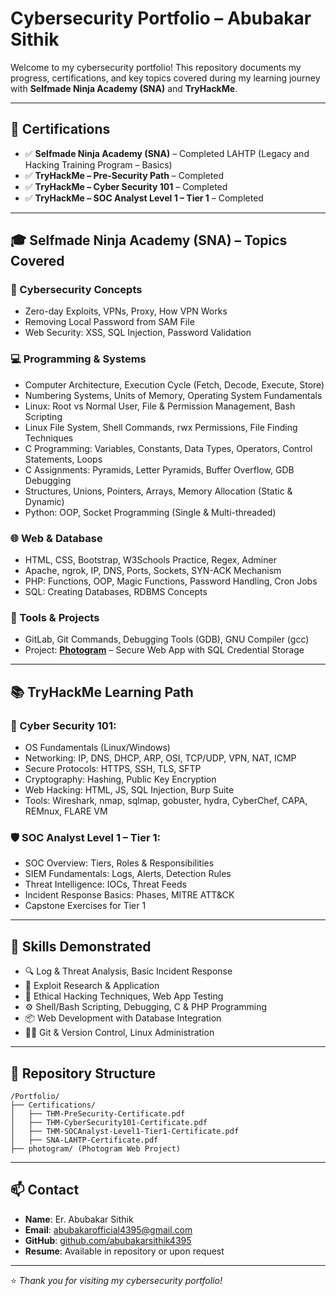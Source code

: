
# Cybersecurity Portfolio – Abubakar Sithik

Welcome to my cybersecurity portfolio! This repository documents my progress, certifications, and key topics covered during my learning journey with **Selfmade Ninja Academy (SNA)** and **TryHackMe**.

---

## 📜 Certifications

- ✅ **Selfmade Ninja Academy (SNA)** – Completed LAHTP (Legacy and Hacking Training Program – Basics)
- ✅ **TryHackMe – Pre-Security Path** – Completed
- ✅ **TryHackMe – Cyber Security 101** – Completed
- ✅ **TryHackMe – SOC Analyst Level 1 – Tier 1** – Completed

---

## 🎓 Selfmade Ninja Academy (SNA) – Topics Covered

### 🧠 Cybersecurity Concepts
- Zero-day Exploits, VPNs, Proxy, How VPN Works
- Removing Local Password from SAM File
- Web Security: XSS, SQL Injection, Password Validation

### 💻 Programming & Systems
- Computer Architecture, Execution Cycle (Fetch, Decode, Execute, Store)
- Numbering Systems, Units of Memory, Operating System Fundamentals
- Linux: Root vs Normal User, File & Permission Management, Bash Scripting
- Linux File System, Shell Commands, rwx Permissions, File Finding Techniques
- C Programming: Variables, Constants, Data Types, Operators, Control Statements, Loops
- C Assignments: Pyramids, Letter Pyramids, Buffer Overflow, GDB Debugging
- Structures, Unions, Pointers, Arrays, Memory Allocation (Static & Dynamic)
- Python: OOP, Socket Programming (Single & Multi-threaded)

### 🌐 Web & Database
- HTML, CSS, Bootstrap, W3Schools Practice, Regex, Adminer
- Apache, ngrok, IP, DNS, Ports, Sockets, SYN-ACK Mechanism
- PHP: Functions, OOP, Magic Functions, Password Handling, Cron Jobs
- SQL: Creating Databases, RDBMS Concepts

### 🔧 Tools & Projects
- GitLab, Git Commands, Debugging Tools (GDB), GNU Compiler (gcc)
- Project: [**Photogram**](https://github.com/abubakarsithik4395/Portfolio/photogram) – Secure Web App with SQL Credential Storage

---

## 📚 TryHackMe Learning Path

### 🔐 Cyber Security 101:
- OS Fundamentals (Linux/Windows)
- Networking: IP, DNS, DHCP, ARP, OSI, TCP/UDP, VPN, NAT, ICMP
- Secure Protocols: HTTPS, SSH, TLS, SFTP
- Cryptography: Hashing, Public Key Encryption
- Web Hacking: HTML, JS, SQL Injection, Burp Suite
- Tools: Wireshark, nmap, sqlmap, gobuster, hydra, CyberChef, CAPA, REMnux, FLARE VM

### 🛡 SOC Analyst Level 1 – Tier 1:
- SOC Overview: Tiers, Roles & Responsibilities
- SIEM Fundamentals: Logs, Alerts, Detection Rules
- Threat Intelligence: IOCs, Threat Feeds
- Incident Response Basics: Phases, MITRE ATT&CK
- Capstone Exercises for Tier 1

---

## 💼 Skills Demonstrated

- 🔍 Log & Threat Analysis, Basic Incident Response
- 🧪 Exploit Research & Application
- 🧰 Ethical Hacking Techniques, Web App Testing
- ⚙️ Shell/Bash Scripting, Debugging, C & PHP Programming
- 📦 Web Development with Database Integration
- 🧑‍💻 Git & Version Control, Linux Administration

---

## 📂 Repository Structure

```
/Portfolio/
├── Certifications/
│   ├── THM-PreSecurity-Certificate.pdf
│   ├── THM-CyberSecurity101-Certificate.pdf
│   ├── THM-SOCAnalyst-Level1-Tier1-Certificate.pdf
│   ├── SNA-LAHTP-Certificate.pdf
├── photogram/ (Photogram Web Project)
```

---

## 📫 Contact

- **Name**: Er. Abubakar Sithik  
- **Email**: abubakarofficial4395@gmail.com  
- **GitHub**: [github.com/abubakarsithik4395](https://github.com/abubakarsithik4395)  
- **Resume**: Available in repository or upon request

---

⭐️ _Thank you for visiting my cybersecurity portfolio!_
